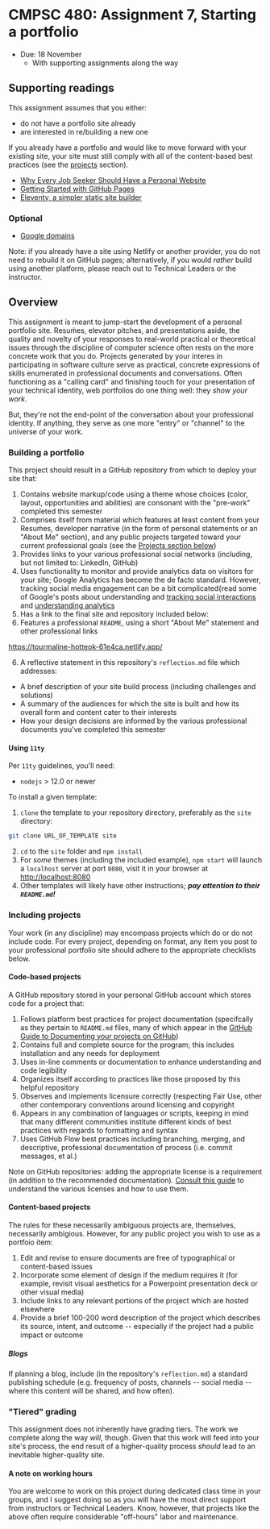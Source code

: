 # CMPSC 480: Assignment 7, Starting a portfolio
* Due: 18 November
  * With supporting assignments along the way

## Supporting readings

This assignment assumes that you either:

* do not have a portfolio site already
* are interested in re/building a new one

If you already have a portfolio and would like to move forward with your existing site, your site must still comply with all of the content-based best practices (see the [projects](#including-projects) section).

* [Why Every Job Seeker Should Have a Personal Website](https://www.forbes.com/sites/jacquelynsmith/2013/04/26/why-every-job-seeker-should-have-a-personal-website-and-what-it-should-include/)
* [Getting Started with GitHub Pages](https://guides.github.com/features/pages/)
* [Eleventy, a simpler static site builder](https://www.11ty.dev/)

### Optional

* [Google domains](https://domains.google/)
 
Note: if you already have a site using Netlify or another provider, you do not need to rebuild it on GitHub pages; alternatively, if you would _rather_ build using another platform, please reach out to Technical Leaders or the instructor.
 
## Overview
 
This assignment is meant to jump-start the development of a personal portfolio site. Resuḿes, elevator pitches, and  presentations  aside, the quality and novelty of your responses to real-world practical or theoretical issues through the discipline of computer science often rests on the more concrete work that you do. Projects generated by your interes in participating in software culture serve as practical, concrete expressions of skills enumerated in professional documents and conversations. Often functioning as a "calling card" and finishing touch for your presentation of your technical identity, web portfolios do one thing well: they _show your work_.

But, they're not the end-point of the conversation about your professional identity. If anything, they serve as one more "entry" or "channel" to the universe of your work.

### Building a portfolio

This project should result in a GitHub repository from which to deploy your site that:

1. Contains website markup/code using a theme whose choices (color, layout, opportunities and abilities) are consonant with the "pre-work" completed this semester
2. Comprises itself from material which features at least content from your Resuḿes, developer narrative (in the form of personal statements or an "About Me" section), and any public projects targeted toward your current professional goals (see the [Projects section below](#including-projects))
3. Provides links to your various professional social networks (including, but not limited to: LinkedIn, GitHub)
4. Uses functionality to monitor and provide analytics data on visitors for your site; Google Analytics has become the de facto standard. However, tracking social media engagement can be a bit complicated{read some of Google's posts about understanding and [tracking social interactions](https://support.google.com/analytics/answer/6209874) and [understanding analytics](https://developers.google.com/analytics/devguides/collection/analyticsjs/social-interactions)
5. Has a link to the final site and repository included below:
6. Features a professional `README`, using a short "About Me" statement and other professional links

https://tourmaline-hotteok-61e4ca.netlify.app/

6. A reflective statement in this repository's `reflection.md` file which addresses:

* A brief description of your site build process (including challenges and solutions)
* A summary of the audiences for which the site is built and how its overall form and content cater to their interests
* How your design decisions are informed by the various professional documents you've completed this semester

#### Using `11ty`

Per `11ty` guidelines, you'll need:

* `nodejs` > 12.0 or newer

To install a given template:

1. `clone` the template to your repository directory, preferably as the `site` directory:

```bash
git clone URL_OF_TEMPLATE site
```

2. `cd` to the `site` folder and `npm install`
3. For _some_ themes (including the included example), `npm start` will launch a `localhost` server at port `8080`, visit it in your browser at [http://localhost:8080](http://localhost:8080)
4. Other templates will likely have other instructions; **_pay attention to their `README.md`!_**

### Including projects

Your work (in any discipline) may encompass projects which do or do not include code. For every project, depending on format, any item you post to your professional portfolio site should adhere to the appropriate checklists below.

#### Code-based projects

A GitHub repository stored in your personal GitHub account which stores code for a project that:

1. Follows platform best practices for project documentation (specifcally as they pertain to `README.md` files, many of which appear in the [GitHub Guide to Documenting your projects on GitHub](https://guides.github.com/features/wikis/))
2. Contains full and complete source for the program; this includes installation and any needs for deployment
3. Uses in-line comments or documentation to enhance understanding and code legibility
4. Organizes itself according to practices like those proposed by this helpful repository
5. Observes and implements licensure correctly (respecting Fair Use, other other contemporary conventions around licensing and copyright
6. Appears in any combination of languages or scripts, keeping in mind that many different communities institute different kinds of best practices with regards to formatting and syntax
7. Uses GitHub Flow best practices including branching, merging, and descriptive, professional documentation of process (i.e. commit messages, et al.)

Note on GitHub repositories: adding the appropriate license is a requirement (in addition to the recommended documentation). [Consult this guide](https://choosealicense.com/) to understand the various licenses and how to use them.

#### Content-based projects

The rules for these necessarily ambiguous projects are, themselves, necessarily ambigious. However, for any public project you wish to use as a portfoio item:

1. Edit and revise to ensure documents are free of typographical or content-based issues
2. Incorporate some element of design if the medium requires it (for example, revisit visual aesthetics for a Powerpoint presentation deck or other visual media)
3. Include links to any relevant portions of the project which are hosted elsewhere
4. Provide a brief 100-200 word description of the project which describes its source, intent, and outcome -- especially if the project had a public impact or outcome

##### Blogs

If planning a blog, include (in the repository's `reflection.md`) a standard publishing schedule (e.g. frequency of posts, channels -- social media -- where this content will be shared, and how often).

### "Tiered" grading

This assignment does not inherently have grading tiers. The work we complete along the way _will_, though. Given that this work will feed into your site's process, the end result of a higher-quality process _should_ lead to an inevitable higher-quality site.

#### A note on working hours

You are welcome to work on this project during dedicated class time in your groups, and I suggest doing so as you will have the most direct support from instructors or Technical Leaders. Know, however, that projects like the above often require considerable "off-hours" labor and maintenance.
